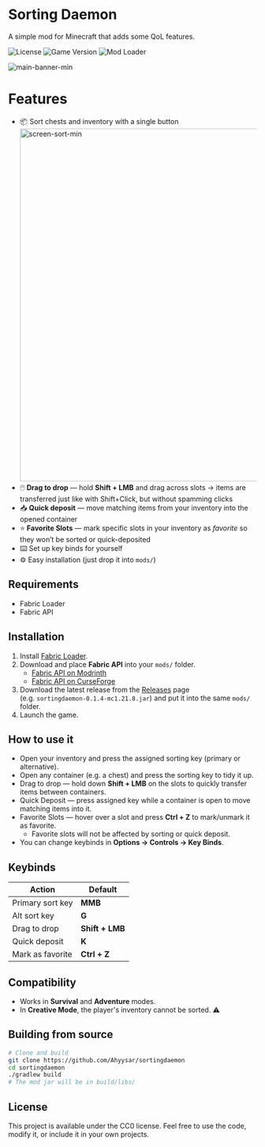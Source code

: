 # Sorting Daemon

A simple mod for Minecraft that adds some QoL features.

![License](https://img.shields.io/badge/license-CC0--1.0-lightgrey)
![Game Version](https://img.shields.io/badge/Minecraft-1.21.8-blue)
![Mod Loader](https://img.shields.io/badge/Loader-Fabric-orange)

![main-banner-min](https://github.com/user-attachments/assets/8a108965-d0f1-47ba-97fb-bd19bf28fb7c)

# Features
- 📦 Sort chests and inventory with a single button
  <img width="1951" height="714" alt="screen-sort-min" src="https://github.com/user-attachments/assets/4d0e8984-b3c7-4085-a2e5-74c03779ac00" />
- 🖱️ **Drag to drop** — hold **Shift + LMB** and drag across slots → items are transferred just like with Shift+Click, but without spamming clicks
- 📥 **Quick deposit** — move matching items from your inventory into the opened container
- ⭐ **Favorite Slots** — mark specific slots in your inventory as *favorite* so they won’t be sorted or quick-deposited
- ⌨️ Set up key binds for yourself
- ⚙️ Easy installation (just drop it into `mods/`)

## Requirements
- Fabric Loader
- Fabric API

## Installation

1. Install [Fabric Loader](https://fabricmc.net/use/installer/).  
2. Download and place **Fabric API** into your `mods/` folder.  
   - [Fabric API on Modrinth](https://modrinth.com/mod/fabric-api)  
   - [Fabric API on CurseForge](https://www.curseforge.com/minecraft/mc-mods/fabric-api)  
3. Download the latest release from the [Releases](../../releases) page  
   (e.g. `sortingdaemon-0.1.4-mc1.21.8.jar`) and put it into the same `mods/` folder.
4. Launch the game.

## How to use it
- Open your inventory and press the assigned sorting key (primary or alternative).
- Open any container (e.g. a chest) and press the sorting key to tidy it up.
- Drag to drop — hold down **Shift + LMB** on the slots to quickly transfer items between containers.  
- Quick Deposit — press assigned key while a container is open to move matching items into it.  
- Favorite Slots — hover over a slot and press **Ctrl + Z** to mark/unmark it as favorite.  
  - Favorite slots will not be affected by sorting or quick deposit.
- You can change keybinds in **Options → Controls → Key Binds**.

## Keybinds
| Action            | Default          |
|-------------------|------------------|
| Primary sort key  | **MMB**          |
| Alt sort key      | **G**            |
| Drag to drop      | **Shift + LMB**  |
| Quick deposit     | **K**            |
| Mark  as favorite | **Ctrl + Z**     |

## Compatibility
- Works in **Survival** and **Adventure** modes.
- In **Creative Mode**, the player's inventory cannot be sorted. ⚠️

## Building from source
```bash
# Clone and build
git clone https://github.com/Ahyysar/sortingdaemon
cd sortingdaemon
./gradlew build
# The mod jar will be in build/libs/
```

## License

This project is available under the CC0 license. Feel free to use the code, modify it, or include it in your own projects.
